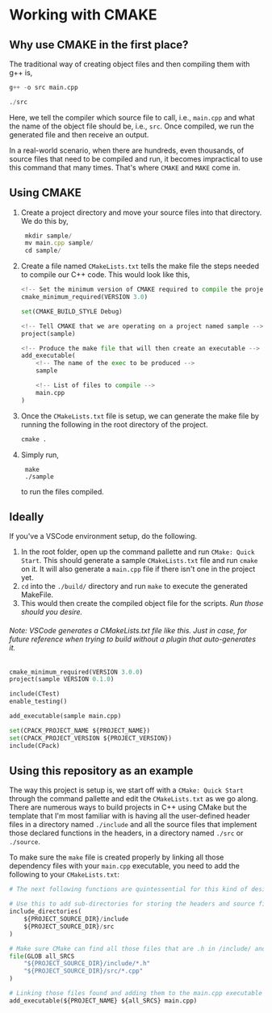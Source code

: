 # Working with CMAKE

## Why use CMAKE in the first place?

The traditional way of creating object files and then compiling them with g++ is,

```py
g++ -o src main.cpp

./src
```

Here, we tell the compiler which source file to call, i.e., `main.cpp` and what the name of the object file should be, i.e., `src`. Once compiled, we run the generated file and then receive an output.

In a real-world scenario, when there are hundreds, even thousands, of source files that need to be compiled and run, it becomes impractical to use this command that many times. That's where `CMAKE` and `MAKE` come in.

## Using CMAKE

1. Create a project directory and move your source files into that directory. We do this by,
   ```ts
    mkdir sample/
    mv main.cpp sample/
    cd sample/
   ```
2. Create a file named `CMakeLists.txt` tells the make file the steps needed to compile our C++ code. This would look like this,
    ```py
    <!-- Set the minimum version of CMAKE required to compile the project -->
    cmake_minimum_required(VERSION 3.0)

    set(CMAKE_BUILD_STYLE Debug)

    <!-- Tell CMAKE that we are operating on a project named sample -->
    project(sample)

    <!-- Produce the make file that will then create an executable -->
    add_executable(
        <!-- The name of the exec to be produced -->
        sample

        <!-- List of files to compile -->
        main.cpp
    )
    ```
3. Once the `CMakeLists.txt` file is setup, we can generate the make file by running the following in the root directory of the project.
    ```py
    cmake .
    ```
4. Simply run,

        make
        ./sample

    to run the files compiled.


## Ideally

If you've a VSCode environment setup, do the following.
1. In the root folder, open up the command pallette and run `CMake: Quick Start`. This should generate a sample `CMakeLists.txt` file and run `cmake` on it. It will also generate a `main.cpp` file if there isn't one in the project yet.
2. `cd` into the `./build/` directory and run `make` to execute the generated MakeFile.
3. This would then create the compiled object file for the scripts. *Run those should you desire.*

###### Note: VSCode generates a CMakeLists.txt file like this. Just in case, for future reference when trying to build without a plugin that auto-generates it.

```py
cmake_minimum_required(VERSION 3.0.0)
project(sample VERSION 0.1.0)

include(CTest)
enable_testing()

add_executable(sample main.cpp)

set(CPACK_PROJECT_NAME ${PROJECT_NAME})
set(CPACK_PROJECT_VERSION ${PROJECT_VERSION})
include(CPack)
```

## Using this repository as an example

The way this project is setup is, we start off with a `CMake: Quick Start` through the command pallette and edit the `CMakeLists.txt` as we go along. There are numerous ways to build projects in C++ using CMake but the template that I'm most familiar with is having all the user-defined header files in a directory named `./include` and all the source files that implement those declared functions in the headers, in a directory named `./src` or `./source`.

To make sure the `make` file is created properly by linking all those dependency files with your `main.cpp` executable, you need to add the following to your `CMakeLists.txt`:
```py
# The next following functions are quintessential for this kind of design of CMake project

# Use this to add sub-directories for storing the headers and source files separately
include_directories(
    ${PROJECT_SOURCE_DIR}/include
    ${PROJECT_SOURCE_DIR}/src
)

# Make sure CMake can find all those files that are .h in /include/ and .cpp in /src/
file(GLOB all_SRCS
    "${PROJECT_SOURCE_DIR}/include/*.h"
    "${PROJECT_SOURCE_DIR}/src/*.cpp"
)

# Linking those files found and adding them to the main.cpp executable
add_executable(${PROJECT_NAME} ${all_SRCS} main.cpp)
```
